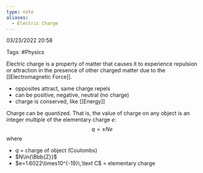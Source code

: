 ```yaml
---
type: note
aliases:
  - Electric Charge
---
```

03/23/2022 20:58

Tags: #Physics

Electric charge is a property of matter that causes it to experience repulsion or attraction in the presence of other charged matter due to the [[Electromagnetic Force]]. 
- opposites attract, same charge repels
- can be positive, negative, neutral (no charge)
- charge is conserved, like [[Energy]]

Charge can be quantized. That is, the value of charge on any object is an integer multiple of the elementary charge $e$:
$$
q=\pm{Ne}
$$
where
- $q$ = charge of object (Coulombs)
- $N\in{\Bbb{Z}}$
- $e=1.6022\times10^{-19}\,\text C$ = elementary charge